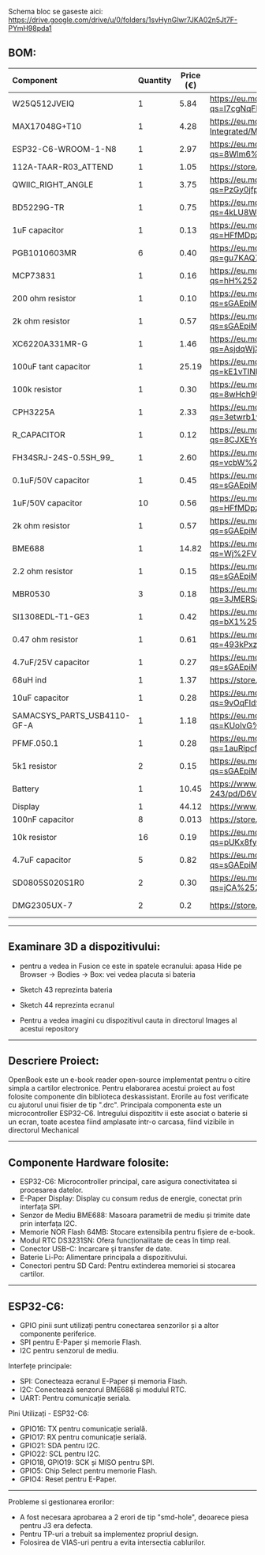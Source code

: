 Schema bloc se gaseste aici:
https://drive.google.com/drive/u/0/folders/1svHynGlwr7JKA02n5Jt7F-PYmH98pda1

## BOM:

| Component                   | Quantity | Price (€) | Link                                                                                                                            | Datasheet                                                                                                                             |
| :-------------------------- | -------- | --------- | ------------------------------------------------------------------------------------------------------------------------------- | ------------------------------------------------------------------------------------------------------------------------------------- |
| W25Q512JVEIQ                | 1        | 5.84      | https://eu.mouser.com/ProductDetail/Winbond/W25Q512JVEIQ?qs=l7cgNqFNU1jw6svr3at6tA%3D%3D                                        | https://eu.mouser.com/datasheet/2/949/Winbond_W25Q512JV_Datasheet-3240039.pdf                                                         |
| MAX17048G+T10               | 1        | 4.28      | https://eu.mouser.com/ProductDetail/Analog-Devices-Maxim-Integrated/MAX17048G%2bT10?qs=D7PJwyCwLAoGnnn8jEPRBQ%3D%3D             | https://eu.mouser.com/datasheet/2/609/MAX17048_MAX17049-3469099.pdf                                                                   |
| ESP32-C6-WROOM-1-N8         | 1        | 2.97      | https://eu.mouser.com/ProductDetail/Espressif-Systems/ESP32-C6-WROOM-1-N8?qs=8Wlm6%252BaMh8ST02Gmwp74cw%3D%3D                   | https://eu.mouser.com/datasheet/2/891/Espressif_ESP32_C6_WROOM_1__Datasheet_V0_1_PRELIMI-3239987.pdf                                  |
| 112A-TAAR-R03_ATTEND        | 1        | 1.05      | https://store.comet.srl.ro/Catalogue/Product/43497/                                                                             | https://store.comet.bg/download-file.php?id=27596                                                                                     |
| QWIIC_RIGHT_ANGLE           | 1        | 3.75      | https://eu.mouser.com/ProductDetail/Adafruit/4208?qs=PzGy0jfpSMtbScLbr0L5dw%3D%3D                                               | https://cdn-shop.adafruit.com/datasheets/HX8340-B_N__DS_preliminary_v01_071203.pdf                                                    |
| BD5229G-TR                  | 1        | 0.75      | https://eu.mouser.com/ProductDetail/ROHM-Semiconductor/BD5229G-TR?qs=4kLU8WoGk0vvnhrrYwdszw%3D%3D                               | https://fscdn.rohm.com/en/products/databook/datasheet/ic/power/voltage_detector/bd52xxg-e.pdf                                         |
| 1uF capacitor               | 1        | 0.13      | https://eu.mouser.com/ProductDetail/TAIYO-YUDEN/MAASL105CC7105MFCA01?qs=HFfMDpzxxd1Fn%2FInbJA7vw%3D%3D                          | https://eu.mouser.com/datasheet/2/396/TAIYO_YUDEN_04_27_2024_c_mlcc_A_e1-3451516.pdf                                                  |
| PGB1010603MR                | 6        | 0.40      | https://eu.mouser.com/ProductDetail/Littelfuse/PGB1010603MR?qs=gu7KAQ731URLg4GSnNNN7Q%3D%3D                                     | https://www.littelfuse.com/assetdocs/pulseguard-esd-suppressors-pgb1-datasheet?assetguid=8a337998-d54d-466b-be4e-dc5bcd1f9321         |
| MCP73831                    | 1        | 0.16      | https://eu.mouser.com/ProductDetail/Microchip-Technology/MCP73831T-5ACI-OT?qs=hH%252BOa0VZEiAcgAcEkuamXg%3D%3D                  | https://eu.mouser.com/datasheet/2/268/MCP73831_Family_Data_Sheet_DS20001984H-3441711.pdf                                              |
| 200 ohm resistor            | 1        | 0.10      | https://eu.mouser.com/ProductDetail/Wurth-Elektronik/560112110211?qs=sGAEpiMZZMtlubZbdhIBIIgWRUA0vTGpVUEy0IEGMjk%3D             | https://www.we-online.com/components/products/datasheet/560112110211.pdf                                                              |
| 2k ohm resistor             | 1        | 0.57      | https://eu.mouser.com/ProductDetail/Vishay-Beyschlag/MCS04020D2321BE100?qs=sGAEpiMZZMtlubZbdhIBINHXX5XJLWKoe%2FyX%252BeuBVuo%3D | https://www.vishay.com/docs/28700/mcx0x0xpre.pdf                                                                                      |
| XC6220A331MR-G              | 1        | 1.46      | https://eu.mouser.com/ProductDetail/Torex-Semiconductor/XC6220A331MR-G?qs=AsjdqWjXhJ8ZSWznL1J0gg%3D%3D                          | https://eu.mouser.com/datasheet/2/760/xc6220-3371556.pdf                                                                              |
| 100uF tant capacitor        | 1        | 25.19     | https://eu.mouser.com/ProductDetail/Vishay-Sprague/T97F107M035HAA?qs=kE1vTINknaW2TSWjulhndg%3D%3D                               | https://www.vishay.com/docs/40092/t97.pdf                                                                                             |
| 100k resistor               | 1        | 0.30      | https://eu.mouser.com/ProductDetail/Vishay-BC-Components/NTCS0402E3104JHT?qs=8wHch9UpSvY0bmpK2FbGWQ%3D%3D                       | https://www.vishay.com/docs/29003/ntcs0402e3t.pdf                                                                                     |
| CPH3225A                    | 1        | 2.33      | https://eu.mouser.com/ProductDetail/Seiko-Semiconductors/CPH3225A?qs=3etwrb1wR%252BhUOph6lAO7eg%3D%3D                           | https://eu.mouser.com/datasheet/2/360/Seiko_Instruments_MicroBattery_E_20230330_2024Jan_-3561061.pdf                                  |
| R_CAPACITOR                 | 1        | 0.12      | https://eu.mouser.com/ProductDetail/Panasonic/ERJ-2RKD15R0X?qs=8CJXEYeWfIrWZI67d3moiA%3D%3D                                     | https://industrial.panasonic.com/cdbs/www-data/pdf/RDA0000/AOA0000C304.pdf                                                            |
| FH34SRJ-24S-0.5SH_99_       | 1        | 2.60      | https://eu.mouser.com/ProductDetail/Hirose-Connector/FH34SRJ-24S-0.5SH99?qs=vcbW%252B4%252BSTIpKBl5ap9J8Fw%3D%3D                | https://eu.mouser.com/datasheet/2/185/FH34SRJ_24S_0_5SH_99__CL0580_1255_6_99_2DDrawing_0-1615044.pdf                                  |
| 0.1uF/50V capacitor         | 1        | 0.45      | https://eu.mouser.com/ProductDetail/KYOCERA-AVX/04025C104MAT2A?qs=sGAEpiMZZMukHu%252BjC5l7YbsWA2wxb4GLrh7pRRirNkk%3D            | https://eu.mouser.com/datasheet/2/40/KGM_X7R-3223212.pdf                                                                              |
| 1uF/50V capacitor           | 10       | 0.56      | https://eu.mouser.com/ProductDetail/TAIYO-YUDEN/MAASU32NSB7105KTCA01?qs=HFfMDpzxxd06eur8w0VYhA%3D%3D                            | https://eu.mouser.com/datasheet/2/396/TDK_4_24_2024_MAASU32NSB7105KTCA01_SS-3440852.pdf                                               |
| 2k ohm resistor             | 1        | 0.57      | https://eu.mouser.com/ProductDetail/Vishay-Beyschlag/MCS04020D2321BE100?qs=sGAEpiMZZMtlubZbdhIBINHXX5XJLWKoe%2FyX%252BeuBVuo%3D | https://www.vishay.com/docs/28700/mcx0x0xpre.pdf                                                                                      |
| BME688                      | 1        | 14.82     | https://eu.mouser.com/ProductDetail/Bosch-Sensortec/BME680-Shuttle-Board-3.0?qs=Wj%2FVkw3K%252BMABg5lm5143Ww%3D%3D              | https://eu.mouser.com/datasheet/2/783/bst_bme680_sf000-2486508.pdf                                                                    |
| 2.2 ohm resistor            | 1        | 0.15      | https://eu.mouser.com/ProductDetail/Panasonic/ERJ-PA2J2R2X?qs=sGAEpiMZZMtlubZbdhIBIKn8wLs5z3UnO%252BN6Zqj8Y2A%3D                | https://industrial.panasonic.com/cdbs/www-data/pdf/RDO0000/AOA0000C331.pdf                                                            |
| MBR0530                     | 3        | 0.18      | https://eu.mouser.com/ProductDetail/onsemi/MBR0530T3G?qs=3JMERSakebpEmdUS6GetdQ%3D%3D                                           | https://www.onsemi.com/download/data-sheet/pdf/mbr0530t1-d.pdf                                                                        |
| SI1308EDL-T1-GE3            | 1        | 0.42      | https://eu.mouser.com/ProductDetail/Vishay-Semiconductors/SI1308EDL-T1-GE3?qs=bX1%252BNvsK%2FBramh9tgpOaEw%3D%3D                | https://www.vishay.com/docs/63399/si1308edl.pdf                                                                                       |
| 0.47 ohm resistor           | 1        | 0.61      | https://eu.mouser.com/ProductDetail/ROHM-Semiconductor/UCR01MVPFLR470?qs=493kPxzlxfJor42A3tTE6g%3D%3D                           | https://fscdn.rohm.com/en/products/databook/datasheet/passive/resistor/chip_resistor/ucr-e.pdf                                        |
| 4.7uF/25V capacitor         | 1        | 0.27      | https://eu.mouser.com/ProductDetail/KYOCERA-AVX/04023D475MAT2A?qs=sGAEpiMZZMsh%252B1woXyUXj%252BCoURFk43JpehNp%2F1Fl9pk%3D      | https://eu.mouser.com/datasheet/2/40/cx5r-2835979.pdf                                                                                 |
| 68uH ind                    | 1        | 1.37      | https://store.comet.srl.ro/CatalogueFarnell/Product/1302649/                                                                    | https://www.we-online.com/components/products/datasheet/744043680.pdf                                                                 |
| 10uF capacitor              | 1        | 0.28      | https://eu.mouser.com/ProductDetail/KYOCERA-AVX/KGM05CS60J106MH?qs=9vOqFld9vZXSfhl2b2Q2gQ%3D%3D                                 | https://eu.mouser.com/datasheet/2/40/KGM_X6S-3223173.pdf                                                                              |
| SAMACSYS_PARTS_USB4110-GF-A | 1        | 1.18      | https://eu.mouser.com/ProductDetail/GCT/USB4110-GF-A?qs=KUoIvG%2F9IlYiZvIXQjyJeA%3D%3D                                          | https://eu.mouser.com/datasheet/2/837/GCT_USB4110_Product_Drawing___20k_cycles-3455479.pdf                                            |
| PFMF.050.1                  | 1        | 0.28      | https://eu.mouser.com/ProductDetail/Schurter/PFMF.050.2?qs=1auRipcfynCums5v1iucSA%3D%3D                                         | https://eu.mouser.com/datasheet/2/358/typ_PFMF-1275918.pdf                                                                            |
| 5k1 resistor                | 2        | 0.15      | https://eu.mouser.com/ProductDetail/Vishay-Beyschlag/MCS04020C5101FE000?qs=sGAEpiMZZMtlubZbdhIBIMAhWB6%252BRofmP3o4x7R7qwI%3D   | https://www.vishay.com/docs/28705/mcx0x0xpro.pdf                                                                                      |
| Battery                     | 1        | 10.45     | https://www.emag.ro/acumulator-li-polymer-2500mah-3-7v-104050-243/pd/D6VB6SMBM/                                                 | https://www.ufinebattery.com/images/upload/ufx0165-11-3-7v-2500mah-lithium-ion-battery-product-datasheet.pdf                          |
| Display                     | 1        | 44.12     | https://www.waveshare.com/7.5inch-e-paper.htm                                                                                   | https://files.waveshare.com/upload/6/60/7.5inch_e-Paper_V2_Specification.pdf                                                          |
| 100nF capacitor             | 8        | 0.013     | https://store.comet.srl.ro/Catalogue/Product/48939/                                                                             | https://store.comet.bg/download-file.php?id=11                                                                                        |
| 10k resistor                | 16       | 0.19      | https://eu.mouser.com/ProductDetail/Vishay/MCS04020D1022BE000?qs=pUKx8fyJudATYWOpd0Fc%2FA%3D%3D                                 | https://www.vishay.com/docs/28700/mcx0x0xpre.pdf                                                                                      |
| 4.7uF capacitor             | 5        | 0.82      | https://eu.mouser.com/ProductDetail/KEMET/C0402C475K8PACTU?qs=sGAEpiMZZMsh%252B1woXyUXj%252BeMYF%2FJh1ZHWLnD7xub%252BoY%3D      | https://eu.mouser.com/datasheet/2/447/KEM_C1006_X5R_SMD-3316465.pdf                                                                   |
| SD0805S020S1R0              | 2        | 0.30      | https://eu.mouser.com/ProductDetail/KYOCERA-AVX/SD0805S020S1R0?qs=jCA%252BPfw4LHbpkAoSnwrdjw%3D%3D                              | https://eu.mouser.com/ProductDetail/KYOCERA-AVX/SD0805S020S1R0?qs=jCA%252BPfw4LHbpkAoSnwrdjw%3D%3D                                    |
| DMG2305UX-7                 | 2        | 0.2       | https://store.comet.srl.ro/CatalogueFarnell/Product/1773598/                                                                    | https://4donline.ihs.com/images/VipMasterIC/IC/DIOD/DIOD-S-A0013043571/DIOD-S-A0013120650-1.pdf?hkey=6D3A4C79FDBF58556ACFDE234799DDF0 |

-------------------------------------------------------------------------------
## Examinare 3D a dispozitivului:
 - pentru a vedea in Fusion ce este in spatele ecranului:
    apasa Hide pe Browser -> Bodies -> Box: vei vedea placuta si bateria

- Sketch 43 reprezinta bateria
- Sketch 44 reprezinta ecranul
- Pentru a vedea imagini cu dispozitivul cauta in directorul Images al acestui
repository

-------------------------------------------------------------------------------
## Descriere Proiect:

OpenBook este un e-book reader open-source implementat pentru o citire simpla a
cartilor electronice. Pentru elaborarea acestui proiect au fost folosite
componente din biblioteca deskassistant. Erorile au fost verificate cu ajutorul
unui fisier de tip ".drc". Principala componenta este un microcontroller
ESP32-C6. Intregului dispozititv ii este asociat o baterie si un ecran, toate
acestea fiind amplasate intr-o carcasa, fiind vizibile in directorul Mechanical

-------------------------------------------------------------------------------
## Componente Hardware folosite:
- ESP32-C6: Microcontroller principal, care asigura conectivitatea si
procesarea datelor.
- E-Paper Display: Display cu consum redus de energie, conectat prin
interfața SPI.
- Senzor de Mediu BME688: Masoara parametrii de mediu și trimite date
prin interfața I2C.
- Memorie NOR Flash 64MB: Stocare extensibila pentru fișiere de e-book.
- Modul RTC DS3231SN: Ofera funcționalitate de ceas în timp real.
- Conector USB-C: Incarcare și transfer de date.
- Baterie Li-Po: Alimentare principala a dispozitivului.
- Conectori pentru SD Card: Pentru extinderea memoriei si stocarea cartilor.

-------------------------------------------------------------------------------
## ESP32-C6:
 - GPIO pinii sunt utilizați pentru conectarea senzorilor și a altor componente periferice.
 - SPI pentru E-Paper și memorie Flash.
 - I2C pentru senzorul de mediu.

Interfețe principale:
 - SPI: Conecteaza ecranul E-Paper și memoria Flash.
 - I2C: Conectează senzorul BME688 și modulul RTC.
 - UART: Pentru comunicație seriala.

Pini Utilizați - ESP32-C6:
 - GPIO16: TX pentru comunicație serială.
 - GPIO17: RX pentru comunicație serială.
 - GPIO21: SDA pentru I2C.
 - GPIO22: SCL pentru I2C.
 - GPIO18, GPIO19: SCK și MISO pentru SPI.
 - GPIO5: Chip Select pentru memorie Flash.
 - GPIO4: Reset pentru E-Paper.

 ------------------------------------------------------------------------------
 Probleme si gestionarea erorilor:

  - A fost necesara aprobarea a 2 erori de tip "smd-hole", deoarece piesa
  pentru J3 era defecta.
  - Pentru TP-uri a trebuit sa implementez propriul design.
  - Folosirea de VIAS-uri pentru a evita intersectia cablurilor.

